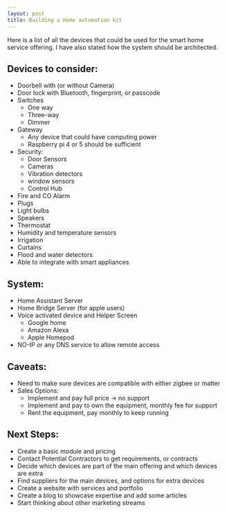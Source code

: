 ```yaml
---
layout: post
title: Building a Home automation kit
---
```


Here is a list of all the devices that could be used for the smart home service offering. I have also stated how the system should be architected.

## Devices to consider:

- Doorbell with (or without Camera)
- Door lock with Bluetooth, fingerprint, or passcode
- Switches
  - One way
  - Three-way
  - Dimmer
- Gateway
  - Any device that could have computing power
  - Raspberry pi 4 or 5 should be sufficient
- Security:
  - Door Sensors
  - Cameras
  - Vibration detectors
  - window sensors
  - Control Hub
- Fire and CO Alarm
- Plugs
- Light bulbs
- Speakers
- Thermostat
- Humidity and temperature sensors
- Irrigation
- Curtains
- Flood and water detectors
- Able to integrate with smart appliances

## System:

- Home Assistant Server
- Home Bridge Server (for apple users)
- Voice activated device and Helper Screen
  - Google home
  - Amazon Alexa
  - Apple Homepod
- NO-IP or any DNS service to allow remote access

## Caveats:

- Need to make sure devices are compatible with either zigbee or matter
- Sales Options:
  - Implement and pay full price -> no support
  - Implement and pay to own the equipment, monthly fee for support
  - Rent the equipment, pay monthly to keep running

## Next Steps:

- Create a basic module and pricing
- Contact Potential Contractors to get requirements, or contracts
- Decide which devices are part of the main offering and which devices are extra
- Find suppliers for the main devices, and options for extra devices
- Create a website with services and portfolio
- Create a blog to showcase expertise and add some articles
- Start thinking about other marketing streams
